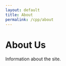 ```yaml
---
layout: default
title: About
permalink: /cpp/about
---
```


# About Us

Information about the site.
